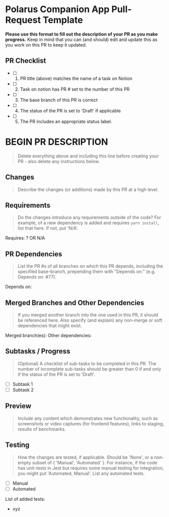 # Polarus Companion App Pull-Request Template

**Please use this format to fill out the description of your PR as you make progress.** 
Keep in mind that you can (and should) edit and update this as you work on this PR to keep it updated.

## PR Checklist
- [ ] 1. PR title (above) matches the name of a task on Notion
- [ ] 2. Task on notion has PR # set to the number of this PR
- [ ] 3. The base branch of this PR is correct
- [ ] 4. The status of the PR is set to 'Draft' if applicable
- [ ] 5. The PR includes an appropriate status label.

# BEGIN PR DESCRIPTION 
> Delete everything above and including this line before creating your PR - also delete any instructions below.

## Changes
> Describe the changes (or additions) made by this PR at a high level.

## Requirements
> Do the changes introduce any requirements outside of the code? For example, of a new dependency is added and requires `yarn install`, list that here. If not, put 'N/A'.

Requires: ?
OR
N/A

## PR Dependencies
> List the PR #s of all branches on which this PR depends, including the specified base-branch, prepending them with "Depends on:" (e.g. Depends on: #77).

Depends on: 

## Merged Branches and Other Dependencies
> If you merged another branch into the one used in this PR, it should be referenced here. Also specify (and explain) any non-merge or soft dependencies that might exist.

Merged branch(es):
Other dependencies:

## Subtasks / Progress
> (Optional) A checklist of sub-tasks to be completed in this PR. The number of incomplete sub-tasks should be greater than 0 if and only if the status of the PR is set to 'Draft'.

- [ ] Subtask 1
- [ ] Subtask 2

## Preview
> Include any content which demonstrates new functionality, such as screenshots or video captures (for frontend features), links to staging, results of benchmarks.

## Testing
> How the changes are tested, if applicable. Should be 'None', or a non-empty subset of { 'Manual', 'Automated' }. For instance, if the code has unit-tests in Jest but requires some manual testing for integration, you might put 'Automated, Manual'. List any automated tests.

- [ ] Manual 
- [ ] Automated

List of added tests:
- xyz
